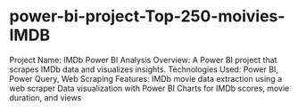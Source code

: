# power-bi-project-Top-250-moivies-IMDB
Project Name: IMDb Power BI Analysis Overview: A Power BI project that scrapes IMDb data and visualizes insights. Technologies Used: Power BI, Power Query, Web Scraping Features: IMDb movie data extraction using a web scraper Data visualization with Power BI Charts for IMDb scores, movie duration, and views
